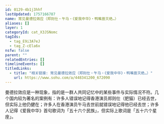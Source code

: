```yaml
---
id: 0129-4b1j3hhf
lastUpdated: 1757166787
name: 常见曼德拉效应（郑则仕・午马・《爱我中华》・鸭嘴兽灭绝…）
aliases: []
layer: 1
categoryId: cat_X3JSNomc
tagIds:
  - tag_E9i3A7eJ
  - tag_Z-cEla6x
nsfw: false
parent: ""
relatedEntries: []
timelineEvents: []
titledLinks:
  - title: "相关链接: 常见曼德拉效应（郑则仕・午马・《爱我中华》・鸭嘴兽灭绝…）"
    url: https://www.sohu.com/a/448341200_672090
---
```


曼德拉效应是一种现象，指的是一群人共同记忆中的某些事件与实际情况不符。几个国内较为著名的案例有：许多人错误地记得香港演员郑则仕（肥猫）已经去世，但实际上他仍健在；许多人在香港演员午马去世前就错误地记得他已经去世；许多人记得《爱我中华》首句歌词为「五十六个民族」，但实际上歌词是「五十六个星座」。